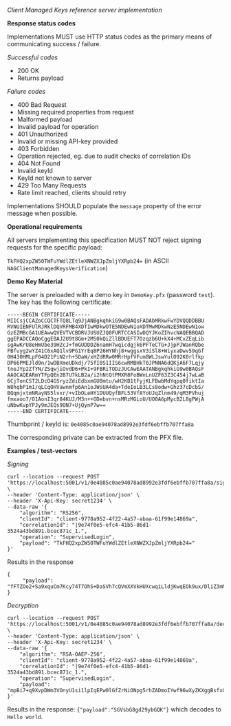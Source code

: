 *Client Managed Keys reference server implementation*
 
**Response status codes**

Implementations MUST use HTTP status codes as the primary means of communicating success / failure.

*Successful codes*
- 200 OK
 - Returns payload

*Failure codes*
- 400 Bad Request
 - Missing required properties from request
 - Malformed payload
 - Invalid payload for operation
- 401 Unauthorized
 - Invalid or missing API-key provided
- 403 Forbidden 
 - Operation rejected, eg. due to audit checks of correlation IDs
- 404 Not Found
 - Invalid keyId
 - KeyId not known to server
- 429 Too Many Requests 
 - Rate limit reached, clients should retry

Implementations SHOULD populate the `message` property of the error message when possible.
 
**Operational requirements**
 
All servers implementing this specification MUST NOT reject signing requests for the specific payload:
 
`TkFHQ2xpZW50TWFuYWdlZEtleXNWZXJpZmljYXRpb24=` (in ASCII `NAGClientManagedKeysVerification`)

**Demo Key Material**

The server is preloaded with a demo key in `DemoKey.pfx` (password `test`). 
The key has the following certificate:

````
-----BEGIN CERTIFICATE-----
MIICsjCCAZoCCQCTFTQ8LTq9JjANBgkqhkiG9w0BAQsFADAbMRkwFwYDVQQDDBBU
RVNUIENFUlRJRklDQVRFMB4XDTIwMDkwOTE5NDEwN1oXDTMwMDkwNzE5NDEwN1ow
GzEZMBcGA1UEAwwQVEVTVCBDRVJUSUZJQ0FURTCCASIwDQYJKoZIhvcNAQEBBQAD
ggEPADCCAQoCggEBAJ2U9t8Gm+2MS0kQiZllBDUEFT7Ozqzb6U+kX4+MCxZEqLib
sgAwKrU8eHmUbe39HZcJ+fmGUDDDZ6namH7wqicdgjk6PFTeCTG+JjpPJWanRQbe
FBfuyg2wYZ41C6xAQ1lv9PG1YrEq8P26HYNhj8+wggsxV3iSl8+WiyxaDwv59qGf
0H430HMLpF04D21PiN2rh+5DaW/xHZdRRw0MRrHpfVFum8WLJswYulO92K0rlfkp
DP66PMEJld9n/1wDBXmeUDkdj/75fI0S1IIS6cwRMBHkT0JPNNA6dQKjA6F7Lqjy
tneJYp2ZfYN/ZSqwjiOvdD6+PkI+9FBRiTODzJUCAwEAATANBgkqhkiG9w0BAQsF
AAOCAQEARmYTFpQEn2B7U7kLB2a/i2hNtQtPMXR8FoBWnLnUZF63Z3C454j7wLaB
6CjTonCST2LDcO4GSryzZdiEdbxmGU0mtu/wH2KB1tFyjKLFBwbMdYqpq0fiktIa
W8hqbP1m1/qLCqOHVawnmfp6An1oJWsUA4da+TdeIoLB3LCs8odw+Ghz37cDcbS/
BQqmjxtmNRayNS5lvxr/+vIbOLeHY1DUUQyfBFL53VfAYoUJqZlnm49/qM3PVhuj
fmxaoo7/O1AonI3qr84KUJ/M3n++ODebvn+nsMRzMGLoU/UO0A6pMycB2L8gPWjA
uNbwKvpYPJy9mJEQs9ON7+UjQynP7w==
-----END CERTIFICATE-----
````

Thumbprint / keyId is: `0e4085c0ae94078ad8992e3fdf6ebffb707ffa8a`

The corresponding private can be extracted from the PFX file.

**Examples / test-vectors**

*Signing*

````shell
curl --location --request POST 'https://localhost:5001/v1/0e4085c0ae94078ad8992e3fdf6ebffb707ffa8a/sign' \
--header 'Content-Type: application/json' \
--header 'X-Api-Key: secret1234' \
--data-raw '{
    "algorithm": "RS256",
    "clientId": "client-9778a952-4f22-4a57-abaa-61f99e14869a",
    "correlationId": "|9e74f0e5-efc4-41b5-86d1-3524a43bd891.bcec871c_1.",
    "operation": "SupervisedLogin",
    "payload": "TkFHQ2xpZW50TWFuYWdlZEtleXNWZXJpZmljYXRpb24="
}'
````

Results in the response 
````
{
     "payload": "fFTZOo2+Sa9xquCm7Kcy74T7OhS+DaSVh7cQVmXXVkHUXcwqiLldjKwqEOk9ux/DliZ3mMJT6xo7cc28rfWa+54hzhjEmIdkBos0ZUs+6YFezYcabzGlTmGPm6K5zLZqMGSwx2bvKThrCI0q7mv+Nc7jNctUZ2S5zei6HrCELXy2UR5zLcaZUBUAyECKl19hYzx2eilSCMy4dt2lp3QnR1b/KM/7HIgJLFdlDHDpbZNA0qwqvq3j8bzOjpXAK5W0SN/rkNRiKPT/1hXMpPEh75iR0rFyyM/oope7ccCJ3iCghVLZ8s7S5ulntjA2lPYTnfKMIJuoeKAqEuVJQxqUJA=="
}
````

*Decryption*

````shell
curl --location --request POST 'https://localhost:5001/v1/0e4085c0ae94078ad8992e3fdf6ebffb707ffa8a/decrypt' \
--header 'Content-Type: application/json' \
--header 'X-Api-Key: secret1234' \
--data-raw '{
    "algorithm": "RSA-OAEP-256",
    "clientId": "client-9778a952-4f22-4a57-abaa-61f99e14869a",
    "correlationId": "|9e74f0e5-efc4-41b5-86d1-3524a43bd891.bcec871c_1.",
    "operation": "SupervisedLogin",
    "payload": "mpBi7+q9XvpDWm3VOnyU1si1lpIqEPw0lGfZrNiONpg5rhZADmoIYwf96wXyZKXggBsfxQNd54KBtZ2ZgfFvnR6ONmMDtQiohGJUA7lKShnFIgllC7sC+PgN2i+BEXTZoWEfXJz4NtYf+PlPKdfit63WGP5rvpJaRbo3/cn0JaPUOqIRwbkx6dd46dt1d+zFiu993SiTXm1LxvEw1ZFGf0fd110THskkXOcFWxJO1Yg9wtUMihrB0hOJ97Kfdt8CjOiMiIAVAIyqXCrQvLiNivVEAmorsRTu2OC832/EmfnTu+fdK5zgquFM9ujymyS3ZbcpMe96IJmZmxsu+DEm5w=="
}'
````

Results in the response: `{"payload":"SGVsbG8gd29ybGQK"}` which decodes to `Hello world`.